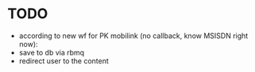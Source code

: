 # TODO 

- according to new wf for PK mobilink (no callback, know MSISDN right now):
- save to db via rbmq
- redirect user to the content
